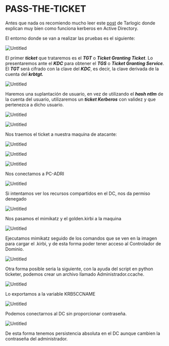 # PASS-THE-TICKET

Antes que nada os recomiendo mucho leer este [post](https://www.tarlogic.com/blog/como-funciona-kerberos/) de Tarlogic donde explican muy bien como funciona kerberos en Active Directory.

El entorno donde se van a realizar las pruebas es el siguiente:

![Untitled](/assets/images/PASS-THE-TICKET/Untitled.png)

El primer ***ticket*** que trataremos es el ***TGT*** o ***Ticket Granting Ticket***. Lo presentaremos ante el ***KDC*** para obtener el ***TGS*** o ***Ticket Granting Service***. El ***TGT*** será cifrado con la clave del ***KDC***, es decir, la clave derivada de la cuenta del ***krbtgt.***

![Untitled](/assets/images/PASS-THE-TICKET/Untitled%201.png)

Haremos una suplantación de usuario, en vez de utilizando el ***hash ntlm*** de la cuenta del usuario, utilizaremos un ***ticket Kerberos*** con validez y que pertenezca a dicho usuario.

![Untitled](/assets/images/PASS-THE-TICKET/Untitled%202.png)

![Untitled](/assets/images/PASS-THE-TICKET/Untitled%203.png)

Nos traemos el ticket a nuestra maquina de atacante:

![Untitled](/assets/images/PASS-THE-TICKET/Untitled%204.png)

![Untitled](/assets/images/PASS-THE-TICKET/Untitled%205.png)

![Untitled](/assets/images/PASS-THE-TICKET/Untitled%206.png)

Nos conectamos a PC-ADRI

![Untitled](/assets/images/PASS-THE-TICKET/Untitled%207.png)

Si intentamos ver los recursos compartidos en el DC, nos da permiso denegado

![Untitled](/assets/images/PASS-THE-TICKET/Untitled%208.png)

Nos pasamos el mimikatz y el golden.kirbi a la maquina

![Untitled](/assets/images/PASS-THE-TICKET/Untitled%209.png)

Ejecutamos mimikatz seguido de los comandos que se ven en la imagen para cargar el .kirbi, y de esta forma poder tener acceso al Controlador de Dominio.

![Untitled](/assets/images/PASS-THE-TICKET/Untitled%2010.png)

Otra forma posible seria la siguiente, con la ayuda del script en python ticketer, podemos crear un archivo llamado Administrador.ccache.

![Untitled](/assets/images/PASS-THE-TICKET/Untitled%2011.png)

Lo exportamos a la variable KRB5CCNAME

![Untitled](/assets/images/PASS-THE-TICKET/Untitled%2012.png)

Podemos conectarnos al DC sin proporcionar contraseña.

![Untitled](/assets/images/PASS-THE-TICKET/Untitled%2013.png)

De esta forma tenemos persistencia absoluta en el DC aunque cambien la contraseña del administrador.
